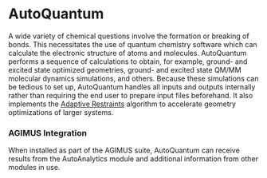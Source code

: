 # AutoQuantum

A wide variety of chemical questions involve the formation or breaking of bonds.
This necessitates the use of quantum chemistry software which can calculate the electronic structure of atoms and molecules.
AutoQuantum performs a sequence of calculations to obtain, for example, ground- and excited state optimized geometries, ground- and excited state QM/MM molecular dynamics simulations, and others. 
Because these simulations can be tedious to set up, AutoQuantum handles all inputs and outputs internally rather than requiring the end user to prepare input files beforehand. 
It also implements the [Adaptive Restraints](https://doi.org/10.1002/jcc.70127) algorithm to accelerate geometry optimizations of larger systems.

### AGIMUS Integration

When installed as part of the AGIMUS suite, AutoQuantum can receive results from the AutoAnalytics module and additional information from other modules in use. 


